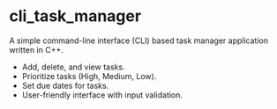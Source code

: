 # cli_task_manager

A simple command-line interface (CLI) based task manager application written in C++.

- Add, delete, and view tasks.
- Prioritize tasks (High, Medium, Low).
- Set due dates for tasks.
- User-friendly interface with input validation.
